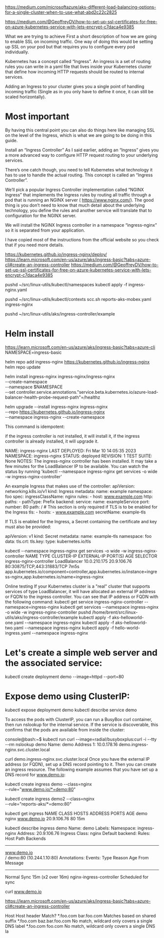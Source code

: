https://medium.com/microsoftazure/aks-different-load-balancing-options-for-a-single-cluster-when-to-use-what-abd2c22c2825

https://medium.com/@GeoffreyDV/how-to-set-up-ssl-certificates-for-free-on-azure-kubernetes-service-with-lets-encrypt-c7daca4e9385

What we are trying to achieve
First a short description of how we are going to enable SSL on incoming traffic. One way of doing this would be setting up SSL on your pod but that requires you to configure every pod individually.

Kubernetes has a concept called “Ingress”. An ingress is a set of routing rules you can write in a yaml file that lives inside your Kubernetes cluster that define how incoming HTTP requests should be routed to internal services.

Adding an Ingress to your cluster gives you a single point of handling incoming traffic (Single as in you only have to define it once, it can still be scaled horizontally).

# Most important
By having this central point you can also do things here like managing SSL on the level of the Ingress, which is what we are going to be doing in this guide.

Install an “Ingress Controller”
As I said earlier, adding an “Ingress” gives you a more advanced way to configure HTTP request routing to your underlying services.

There’s one catch though, you need to tell Kubernetes what technology it has to use to handle the actual routing. This concept is called an “Ingress Controller”.

We’ll pick a popular Ingress Controller implementation called “NGINX Ingress” that implements the Ingress rules by routing all traffic through a pod that is running an NGINX server ( https://www.nginx.com/). The good thing is you don’t need to know that much detail about the underlying technology, you define the rules and another service will translate that to configuration for the NGINX server.

We will install the NGINX Ingress controller in a namespace “ingress-nginx” so it is separated from your application.

I have copied most of the instructions from the official website so you check that if you need more details.

https://kubernetes.github.io/ingress-nginx/deploy/
https://learn.microsoft.com/en-us/azure/aks/ingress-basic?tabs=azure-cli#create-an-ingress-controller
https://medium.com/@GeoffreyDV/how-to-set-up-ssl-certificates-for-free-on-azure-kubernetes-service-with-lets-encrypt-c7daca4e9385

pushd ~/src/linux-utils/kubectl/namespaces
kubectl apply -f ingress-nginx.yaml

pushd ~/src/linux-utils/kubectl/contexts
scc.sh reports-aks-mobex.yaml ingress-nginx

pushd ~/src/linux-utils/aks/ingress-controller/example

# Helm install
https://learn.microsoft.com/en-us/azure/aks/ingress-basic?tabs=azure-cli
NAMESPACE=ingress-basic

helm repo add ingress-nginx https://kubernetes.github.io/ingress-nginx
helm repo update

helm install ingress-nginx ingress-nginx/ingress-nginx \
  --create-namespace \
  --namespace $NAMESPACE \
  --set controller.service.annotations."service\.beta\.kubernetes\.io/azure-load-balancer-health-probe-request-path"=/healthz

helm upgrade --install ingress-nginx ingress-nginx \
  --repo https://kubernetes.github.io/ingress-nginx \
  --namespace ingress-nginx --create-namespace

This command is idempotent:

if the ingress controller is not installed, it will install it,
if the ingress controller is already installed, it will upgrade it.

NAME: ingress-nginx
LAST DEPLOYED: Fri Mar 10 14:05:35 2023
NAMESPACE: ingress-nginx
STATUS: deployed
REVISION: 1
TEST SUITE: None
NOTES:
The ingress-nginx controller has been installed.
It may take a few minutes for the LoadBalancer IP to be available.
You can watch the status by running 'kubectl --namespace ingress-nginx get services -o wide -w ingress-nginx-controller'

An example Ingress that makes use of the controller:
  apiVersion: networking.k8s.io/v1
  kind: Ingress
  metadata:
    name: example
    namespace: foo
  spec:
    ingressClassName: nginx
    rules:
      - host: www.example.com
        http:
          paths:
            - pathType: Prefix
              backend:
                service:
                  name: exampleService
                  port:
                    number: 80
              path: /
    # This section is only required if TLS is to be enabled for the Ingress
    tls:
      - hosts:
        - www.example.com
        secretName: example-tls

If TLS is enabled for the Ingress, a Secret containing the certificate and key must also be provided:

  apiVersion: v1
  kind: Secret
  metadata:
    name: example-tls
    namespace: foo
  data:
    tls.crt: <base64 encoded cert>
    tls.key: <base64 encoded key>
  type: kubernetes.io/tls

kubectl --namespace ingress-nginx get services -o wide -w ingress-nginx-controller
NAME                       TYPE           CLUSTER-IP     EXTERNAL-IP   PORT(S)                      AGE    SELECTOR
ingress-nginx-controller   LoadBalancer   10.0.210.175   20.9.106.76   80:30875/TCP,443:31883/TCP   7m5s   app.kubernetes.io/component=controller,app.kubernetes.io/instance=ingress-nginx,app.kubernetes.io/name=ingress-nginx


Online testing
If your Kubernetes cluster is a "real" cluster that supports services of type LoadBalancer, it will have allocated an external IP address or FQDN to the ingress controller.
You can see that IP address or FQDN with the following command:
kubectl get service ingress-nginx-controller --namespace=ingress-nginx
kubectl get services --namespace ingress-nginx -o wide -w ingress-nginx-controller
pushd /home/brent/src/linux-utils/aks/ingress-controller/example
kubectl apply -f aks-helloworld-one.yaml --namespace ingress-nginx
kubectl apply -f aks-helloworld-two.yaml --namespace ingress-nginx
kubectl apply -f hello-world-ingress.yaml --namespace ingress-nginx
# Let's create a simple web server and the associated service:
kubectl create deployment demo --image=httpd --port=80
# Expose demo using ClusterIP:
kubectl expose deployment demo
kubectl describe service demo

To access the pods with ClusterIP, you can run a BusyBox curl container, then run nslookup for the internal service. If the service is discoverable, this confirms that the pods are available from inside the cluster:


console@bash:~$ kubectl run curl --image=radial/busyboxplus:curl -i --tty --rm
nslookup demo
Name:      demo
Address 1: 10.0.178.16 demo.ingress-nginx.svc.cluster.local

curl demo.ingress-nginx.svc.cluster.local
Once you have the external IP address (or FQDN), set up a DNS record pointing to it. Then you can create an ingress resource. The following example assumes that you have set up a DNS record for www.demo.io:

kubectl create ingress demo --class=nginx \
  --rule="www.demo.io/*=demo:80"

  kubectl create ingress demo2 --class=nginx \
  --rule="reports-aks/*=demo:80"

kubectl get ingress
NAME   CLASS   HOSTS         ADDRESS       PORTS   AGE
demo   nginx   www.demo.io   20.9.106.76   80      15m

kubectl describe ingress demo
Name:             demo
Labels:           <none>
Namespace:        ingress-nginx
Address:          20.9.106.76
Ingress Class:    nginx
Default backend:  <default>
Rules:
  Host         Path  Backends
  ----         ----  --------
  www.demo.io  
               /   demo:80 (10.244.1.10:80)
Annotations:   <none>
Events:
  Type    Reason  Age                From                      Message
  ----    ------  ----               ----                      -------
  Normal  Sync    15m (x2 over 16m)  nginx-ingress-controller  Scheduled for sync

curl www.demo.io

https://learn.microsoft.com/en-us/azure/aks/ingress-basic?tabs=azure-cli#create-an-ingress-controller


Host	Host header	Match?
*.foo.com	bar.foo.com	Matches based on shared suffix
*.foo.com	baz.bar.foo.com	No match, wildcard only covers a single DNS label
*.foo.com	foo.com	No match, wildcard only covers a single DNS la
